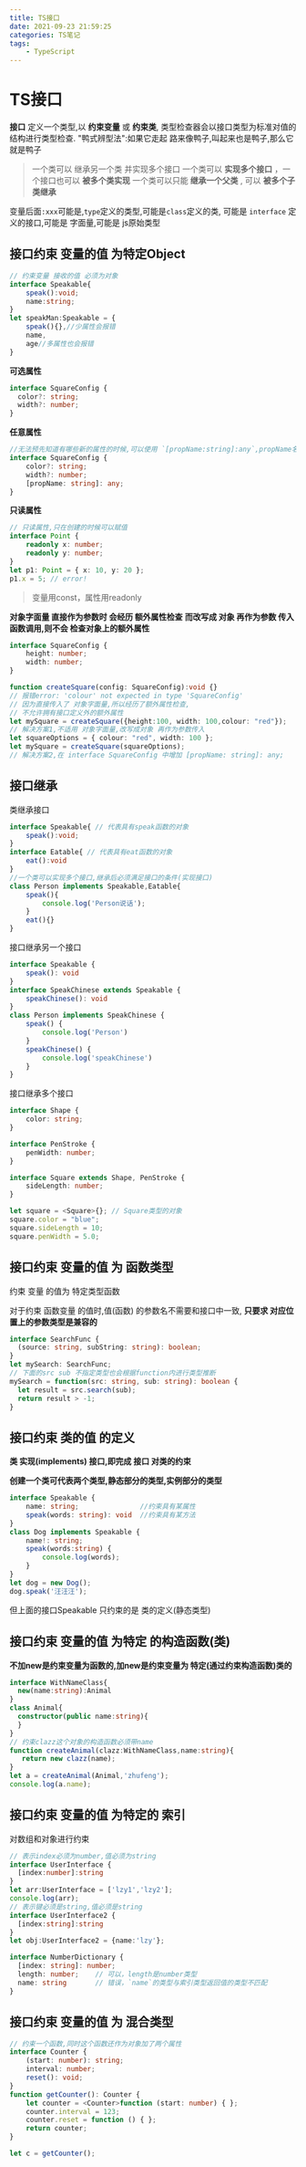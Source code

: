 ```yaml
---
title: TS接口
date: 2021-09-23 21:59:25
categories: TS笔记
tags: 
    - TypeScript
---
```


# TS接口
__接口__ 定义一个类型,以 __约束变量__ 或 __约束类__,
类型检查器会以接口类型为标准对值的结构进行类型检查.
"鸭式辨型法":如果它走起 路来像鸭子,叫起来也是鸭子,那么它就是鸭子

> 一个类可以 继承另一个类 并实现多个接口
> 一个类可以 __实现多个接口__ ，一个接口也可以 __被多个类实现__
> 一个类可以只能 __继承一个父类__ , 可以 __被多个子类继承__

变量后面`:xxx`可能是,`type`定义的类型,可能是`class`定义的类,
可能是 `interface` 定义的接口,可能是 字面量,可能是 js原始类型

## 接口约束 变量的值 为特定Object
```ts
// 约束变量 接收的值 必须为对象
interface Speakable{
    speak():void;
    name:string;
}
let speakMan:Speakable = {
    speak(){},//少属性会报错
    name,
    age//多属性也会报错
}
```

__可选属性__
```ts
interface SquareConfig {
  color?: string;
  width?: number;
}
```
__任意属性__
```ts
//无法预先知道有哪些新的属性的时候,可以使用 `[propName:string]:any`,propName名字是任意的
interface SquareConfig {
    color?: string;
    width?: number;
    [propName: string]: any;
}
```
__只读属性__
```ts
// 只读属性,只在创建的时候可以赋值
interface Point {
    readonly x: number;
    readonly y: number;
}
let p1: Point = { x: 10, y: 20 };
p1.x = 5; // error!
```
> 变量用const，属性用readonly

__对象字面量 直接作为参数时 会经历 额外属性检查__
__而改写成 对象 再作为参数 传入函数调用,则不会 检查对象上的额外属性__
```ts
interface SquareConfig {
    height: number;
    width: number;
}

function createSquare(config: SquareConfig):void {}
// 报错error: 'colour' not expected in type 'SquareConfig'
// 因为直接传入了 对象字面量,所以经历了额外属性检查,
// 不允许拥有接口定义外的额外属性
let mySquare = createSquare({height:100, width: 100,colour: "red"});
// 解决方案1,不适用 对象字面量,改写成对象 再作为参数传入
let squareOptions = { colour: "red", width: 100 };
let mySquare = createSquare(squareOptions);
// 解决方案2,在 interface SquareConfig 中增加 [propName: string]: any;
```

## 接口继承

类继承接口
```ts
interface Speakable{ // 代表具有speak函数的对象
    speak():void;
}
interface Eatable{ // 代表具有eat函数的对象
    eat():void
}
//一个类可以实现多个接口,继承后必须满足接口的条件(实现接口)
class Person implements Speakable,Eatable{
    speak(){
        console.log('Person说话');
    }
    eat(){}
}
```

接口继承另一个接口
```ts
interface Speakable {
    speak(): void
}
interface SpeakChinese extends Speakable {
    speakChinese(): void
}
class Person implements SpeakChinese {
    speak() {
        console.log('Person')
    }
    speakChinese() {
        console.log('speakChinese')
    }
}
```

接口继承多个接口
```ts
interface Shape {
    color: string;
}

interface PenStroke {
    penWidth: number;
}

interface Square extends Shape, PenStroke {
    sideLength: number;
}

let square = <Square>{}; // Square类型的对象
square.color = "blue";
square.sideLength = 10;
square.penWidth = 5.0;
```

## 接口约束 变量的值 为 函数类型
约束 变量 的值为 特定类型函数

对于约束 函数变量 的值时,值(函数) 的参数名不需要和接口中一致,
__只要求 对应位置上的参数类型是兼容的__
```ts
interface SearchFunc {
  (source: string, subString: string): boolean;
}
let mySearch: SearchFunc;
// 下面的src sub 不指定类型也会根据function内进行类型推断
mySearch = function(src: string, sub: string): boolean {
  let result = src.search(sub);
  return result > -1;
}
```

## 接口约束 类的值 的定义

__类 实现(implements) 接口,即完成 接口 对类的约束__

__创建一个类可代表两个类型,静态部分的类型,实例部分的类型__

```ts
interface Speakable {
    name: string;               //约束具有某属性
    speak(words: string): void  //约束具有某方法 
}
class Dog implements Speakable {
    name!: string;
    speak(words:string) {
        console.log(words);
    }
}
let dog = new Dog();
dog.speak('汪汪汪');
```
但上面的接口Speakable 只约束的是 类的定义(静态类型)


## 接口约束 变量的值 为特定 的构造函数(类)

__不加new是约束变量为函数的,加new是约束变量为 特定(通过约束构造函数)类的__
```ts
interface WithNameClass{
  new(name:string):Animal
}
class Animal{
  constructor(public name:string){
  }
}
// 约束clazz这个对象的构造函数必须带name
function createAnimal(clazz:WithNameClass,name:string){
   return new clazz(name);
}
let a = createAnimal(Animal,'zhufeng');
console.log(a.name);
```

## 接口约束 变量的值 为特定的 索引
对数组和对象进行约束
```ts
// 表示index必须为number,值必须为string
interface UserInterface {
  [index:number]:string
}
let arr:UserInterface = ['lzy1','lzy2'];
console.log(arr);
// 表示键必须是string,值必须是string
interface UserInterface2 {
  [index:string]:string
}
let obj:UserInterface2 = {name:'lzy'};
```

```ts
interface NumberDictionary {
  [index: string]: number;
  length: number;    // 可以，length是number类型
  name: string       // 错误，`name`的类型与索引类型返回值的类型不匹配
}
```

## 接口约束 变量的值 为 混合类型
```ts
// 约束一个函数,同时这个函数还作为对象加了两个属性
interface Counter {
    (start: number): string;
    interval: number;
    reset(): void;
}
function getCounter(): Counter {
    let counter = <Counter>function (start: number) { };
    counter.interval = 123;
    counter.reset = function () { };
    return counter;
}

let c = getCounter();
```